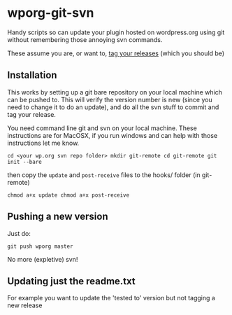 # wporg-git-svn

Handy scripts so can update your plugin hosted on wordpress.org using git without remembering those annoying svn commands.

These assume you are, or want to, [tag your releases](https://wordpress.org/plugins/about/svn/#task-3) (which you should be)

## Installation

This works by setting up a git bare repository on your local machine which can be pushed to.  This will verify the version number is new (since you need to change it to do an update), and do all the svn stuff to commit and tag your release.

You need command line git and svn on your local machine.  These instructions are for MacOSX, if you run windows and can help with those instructions let me know.

`cd <your wp.org svn repo folder>
mkdir git-remote
cd git-remote
git init --bare`

then copy the `update` and `post-receive` files to the hooks/ folder (in git-remote)

`chmod a+x update
chmod a+x post-receive`

## Pushing a new version

Just do:

`git push wporg master`

No more (expletive) svn!

## Updating just the readme.txt

For example you want to update the 'tested to' version but not tagging a new release
